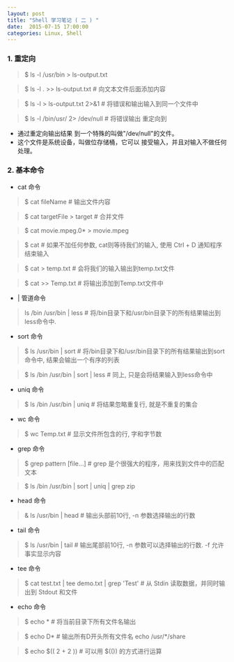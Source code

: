 ```yaml
---
layout: post
title: "Shell 学习笔记 ( 二 ) "
date:  2015-07-15 17:00:00
categories: Linux, Shell
---
```



### 1. 重定向

> $ ls -l /usr/bin > ls-output.txt

> $ ls -l . >> ls-output.txt # 向文本文件后面添加内容

> $ ls -l > ls-output.txt 2>&1 # 将错误和输出输入到同一个文件中

> $ ls -l /bin/usr/ 2> /dev/null # 将错误输出 重定向到

* 通过重定向输出结果 到一个特殊的叫做"/dev/null"的文件。
* 这个文件是系统设备，叫做位存储桶，它可以 接受输入，并且对输入不做任何处理。


### 2. 基本命令

* cat 命令

> $ cat fileName # 输出文件内容

> $ cat targetFile > target # 合并文件

> $ cat movie.mpeg.0* > movie.mpeg

> $ cat # 如果不加任何参数, cat则等待我们的输入, 使用 Ctrl + D 通知程序结束输入

> $ cat > temp.txt # 会将我们的输入输出到temp.txt文件

> $ cat >> Temp.txt # 将输出添加到Temp.txt文件中

* | 管道命令

> ls /bin /usr/bin | less # 将/bin目录下和/usr/bin目录下的所有结果输出到less命令中.


* sort 命令

> $ ls /usr/bin | sort # 将/bin目录下和/usr/bin目录下的所有结果输出到sort命令中, 结果会输出一个有序的列表

> $ ls /bin /usr/bin | sort | less # 同上, 只是会将结果输入到less命令中

* uniq 命令

> $ ls /bin /usr/bin | uniq # 将结果忽略重复行, 就是不重复的集合

* wc 命令

> $ wc Temp.txt # 显示文件所包含的行, 字和字节数

* grep 命令

> $ grep pattern [file...] # grep 是个很强大的程序，用来找到文件中的匹配文本

> $ ls /bin /usr/bin | sort | uniq | grep zip

* head 命令

> & ls /usr/bin | head # 输出头部前10行, -n 参数选择输出的行数

* tail 命令

> $ ls /usr/bin | tail # 输出尾部前10行, -n 参数可以选择输出的行数. -f 允许事实显示内容

* tee 命令

> $ cat test.txt | tee demo.txt | grep 'Test' # 从 Stdin 读取数据，并同时输出到 Stdout 和文件

* echo 命令

> $ echo * # 将当前目录下所有文件名输出

> $ echo D* # 输出所有D开头所有文件名 echo /usr/*/share

> $ echo $(( 2 + 2 )) # 可以用 $(()) 的方式进行运算